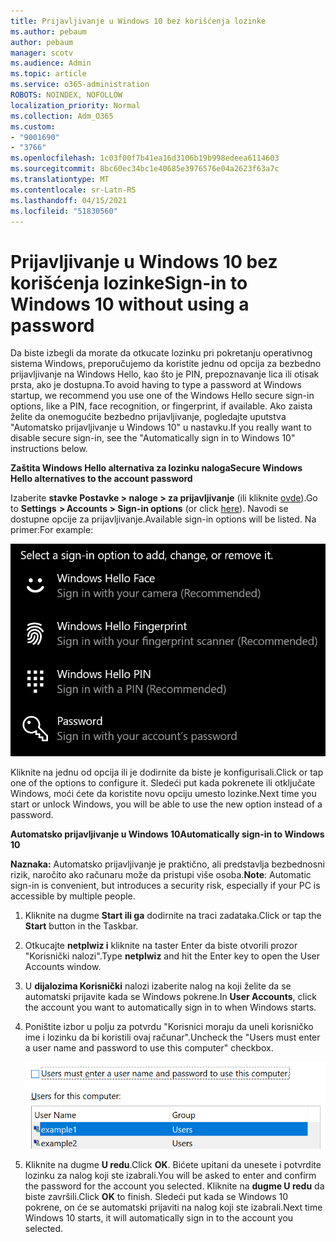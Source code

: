 ```yaml
---
title: Prijavljivanje u Windows 10 bez korišćenja lozinke
ms.author: pebaum
author: pebaum
manager: scotv
ms.audience: Admin
ms.topic: article
ms.service: o365-administration
ROBOTS: NOINDEX, NOFOLLOW
localization_priority: Normal
ms.collection: Adm_O365
ms.custom:
- "9001690"
- "3766"
ms.openlocfilehash: 1c03f00f7b41ea16d3106b19b998edeea6114603
ms.sourcegitcommit: 8bc60ec34bc1e40685e3976576e04a2623f63a7c
ms.translationtype: MT
ms.contentlocale: sr-Latn-RS
ms.lasthandoff: 04/15/2021
ms.locfileid: "51830560"
---
```

# <a name="sign-in-to-windows-10-without-using-a-password"></a><span data-ttu-id="bc788-102">Prijavljivanje u Windows 10 bez korišćenja lozinke</span><span class="sxs-lookup"><span data-stu-id="bc788-102">Sign-in to Windows 10 without using a password</span></span>

<span data-ttu-id="bc788-103">Da biste izbegli da morate da otkucate lozinku pri pokretanju operativnog sistema Windows, preporučujemo da koristite jednu od opcija za bezbedno prijavljivanje na Windows Hello, kao što je PIN, prepoznavanje lica ili otisak prsta, ako je dostupna.</span><span class="sxs-lookup"><span data-stu-id="bc788-103">To avoid having to type a password at Windows startup, we recommend you use one of the Windows Hello secure sign-in options, like a PIN, face recognition, or fingerprint, if available.</span></span> <span data-ttu-id="bc788-104">Ako zaista želite da onemogućite bezbedno prijavljivanje, pogledajte uputstva "Automatsko prijavljivanje u Windows 10" u nastavku.</span><span class="sxs-lookup"><span data-stu-id="bc788-104">If you really want to disable secure sign-in, see the "Automatically sign in to Windows 10" instructions below.</span></span>

<span data-ttu-id="bc788-105">**Zaštita Windows Hello alternativa za lozinku naloga**</span><span class="sxs-lookup"><span data-stu-id="bc788-105">**Secure Windows Hello alternatives to the account password**</span></span>

<span data-ttu-id="bc788-106">Izaberite **stavke Postavke > naloge > za prijavljivanje** (ili kliknite [ovde](ms-settings:signinoptions?activationSource=GetHelp)).</span><span class="sxs-lookup"><span data-stu-id="bc788-106">Go to **Settings  > Accounts > Sign-in options** (or click [here](ms-settings:signinoptions?activationSource=GetHelp)).</span></span> <span data-ttu-id="bc788-107">Navodi se dostupne opcije za prijavljivanje.</span><span class="sxs-lookup"><span data-stu-id="bc788-107">Available sign-in options will be listed.</span></span> <span data-ttu-id="bc788-108">Na primer:</span><span class="sxs-lookup"><span data-stu-id="bc788-108">For example:</span></span>

![Opcije za prijavljivanje.](media/sign-in-options.png)

<span data-ttu-id="bc788-110">Kliknite na jednu od opcija ili je dodirnite da biste je konfigurisali.</span><span class="sxs-lookup"><span data-stu-id="bc788-110">Click or tap one of the options to configure it.</span></span> <span data-ttu-id="bc788-111">Sledeći put kada pokrenete ili otključate Windows, moći ćete da koristite novu opciju umesto lozinke.</span><span class="sxs-lookup"><span data-stu-id="bc788-111">Next time you start or unlock Windows, you will be able to use the new option instead of a password.</span></span> 

<span data-ttu-id="bc788-112">**Automatsko prijavljivanje u Windows 10**</span><span class="sxs-lookup"><span data-stu-id="bc788-112">**Automatically sign-in to Windows 10**</span></span>

<span data-ttu-id="bc788-113">**Naznaka:** Automatsko prijavljivanje je praktično, ali predstavlja bezbednosni rizik, naročito ako računaru može da pristupi više osoba.</span><span class="sxs-lookup"><span data-stu-id="bc788-113">**Note**: Automatic sign-in is convenient, but introduces a security risk, especially if your PC is accessible by multiple people.</span></span> 

1. <span data-ttu-id="bc788-114">Kliknite na dugme **Start ili ga** dodirnite na traci zadataka.</span><span class="sxs-lookup"><span data-stu-id="bc788-114">Click or tap the **Start** button in the Taskbar.</span></span>

2. <span data-ttu-id="bc788-115">Otkucajte **netplwiz i** kliknite na taster Enter da biste otvorili prozor "Korisnički nalozi".</span><span class="sxs-lookup"><span data-stu-id="bc788-115">Type **netplwiz** and hit the Enter key to open the User Accounts window.</span></span>

3. <span data-ttu-id="bc788-116">U **dijalozima Korisnički** nalozi izaberite nalog na koji želite da se automatski prijavite kada se Windows pokrene.</span><span class="sxs-lookup"><span data-stu-id="bc788-116">In **User Accounts**, click the account you want to automatically sign in to when Windows starts.</span></span>

4. <span data-ttu-id="bc788-117">Poništite izbor u polju za potvrdu "Korisnici moraju da uneli korisničko ime i lozinku da bi koristili ovaj računar".</span><span class="sxs-lookup"><span data-stu-id="bc788-117">Uncheck the "Users must enter a user name and password to use this computer" checkbox.</span></span>

    ![Korisnici moraju uneti opciju korisničkog imena i lozinke.](media/users-must-enter-username.png)

5. <span data-ttu-id="bc788-119">Kliknite na dugme **U redu**.</span><span class="sxs-lookup"><span data-stu-id="bc788-119">Click **OK**.</span></span> <span data-ttu-id="bc788-120">Bićete upitani da unesete i potvrdite lozinku za nalog koji ste izabrali.</span><span class="sxs-lookup"><span data-stu-id="bc788-120">You will be asked to enter and confirm the password for the account you selected.</span></span> <span data-ttu-id="bc788-121">Kliknite na **dugme U redu** da biste završili.</span><span class="sxs-lookup"><span data-stu-id="bc788-121">Click **OK** to finish.</span></span> <span data-ttu-id="bc788-122">Sledeći put kada se Windows 10 pokrene, on će se automatski prijaviti na nalog koji ste izabrali.</span><span class="sxs-lookup"><span data-stu-id="bc788-122">Next time Windows 10 starts, it will automatically sign in to the account you selected.</span></span>
